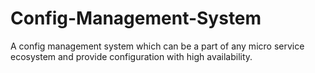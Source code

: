 # Config-Management-System
A config management system which can be a part of any micro service ecosystem and provide configuration with high availability.
